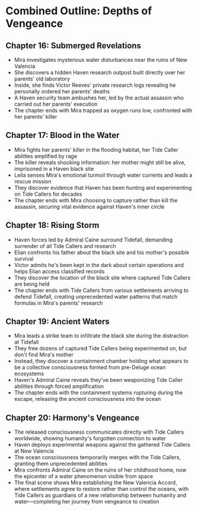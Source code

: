 # Combined Outline: Depths of Vengeance

## Chapter 16: Submerged Revelations
- Mira investigates mysterious water disturbances near the ruins of New Valencia
- She discovers a hidden Haven research outpost built directly over her parents' old laboratory
- Inside, she finds Victor Reeves' private research logs revealing he personally ordered her parents' deaths
- A Haven security team ambushes her, led by the actual assassin who carried out her parents' execution
- The chapter ends with Mira trapped as oxygen runs low, confronted with her parents' killer

## Chapter 17: Blood in the Water
- Mira fights her parents' killer in the flooding habitat, her Tide Caller abilities amplified by rage
- The killer reveals shocking information: her mother might still be alive, imprisoned in a Haven black site
- Leila senses Mira's emotional turmoil through water currents and leads a rescue mission
- They discover evidence that Haven has been hunting and experimenting on Tide Callers for decades
- The chapter ends with Mira choosing to capture rather than kill the assassin, securing vital evidence against Haven's inner circle

## Chapter 18: Rising Storm
- Haven forces led by Admiral Caine surround Tidefall, demanding surrender of all Tide Callers and research
- Elian confronts his father about the black site and his mother's possible survival
- Victor admits he's been kept in the dark about certain operations and helps Elian access classified records
- They discover the location of the black site where captured Tide Callers are being held
- The chapter ends with Tide Callers from various settlements arriving to defend Tidefall, creating unprecedented water patterns that match formulas in Mira's parents' research

## Chapter 19: Ancient Waters
- Mira leads a strike team to infiltrate the black site during the distraction at Tidefall
- They free dozens of captured Tide Callers being experimented on, but don't find Mira's mother
- Instead, they discover a containment chamber holding what appears to be a collective consciousness formed from pre-Deluge ocean ecosystems
- Haven's Admiral Caine reveals they've been weaponizing Tide Caller abilities through forced amplification
- The chapter ends with the containment systems rupturing during the escape, releasing the ancient consciousness into the ocean

## Chapter 20: Harmony's Vengeance
- The released consciousness communicates directly with Tide Callers worldwide, showing humanity's forgotten connection to water
- Haven deploys experimental weapons against the gathered Tide Callers at New Valencia
- The ocean consciousness temporarily merges with the Tide Callers, granting them unprecedented abilities
- Mira confronts Admiral Caine on the ruins of her childhood home, now the epicenter of a water phenomenon visible from space
- The final scene shows Mira establishing the New Valencia Accord, where settlements agree to restore rather than control the oceans, with Tide Callers as guardians of a new relationship between humanity and water—completing her journey from vengeance to creation
